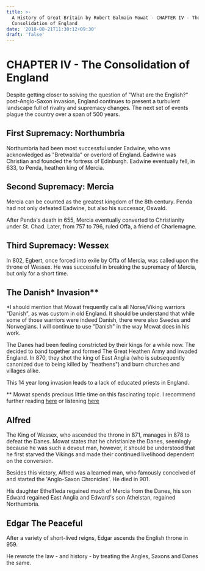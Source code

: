 ```yaml
---
title: >-
  A History of Great Britain by Robert Balmain Mowat - CHAPTER IV - The
  Consolidation of England
date: '2018-08-21T11:30:12+09:30'
draft: 'false'
---
```

# CHAPTER IV - The Consolidation of England

Despite getting closer to solving the question of "What are the English?" post-Anglo-Saxon invasion, England continues to present a turbulent landscape full of rivalry and supremacy changes. The next set of events plague the country over a span of 500 years.

## First Supremacy: Northumbria

Northumbria had been most successful under Eadwine, who was acknowledged as "Bretwalda" or overlord of England. Eadwine was Christian and founded the fortress of Edinburgh. Eadwine eventually fell, in 633, to Penda, heathen king of Mercia.

## Second Supremacy: Mercia

Mercia can be counted as the greatest kingdom of the 8th century. Penda had not only defeated Eadwine, but also his successor, Oswald.

After Penda's death in 655, Mercia eventually converted to Christianity under St. Chad. Later, from 757 to 796, ruled Offa, a friend of Charlemagne.

## Third Supremacy: Wessex

In 802, Egbert, once forced into exile by Offa of Mercia, was called upon the throne of Wessex. He was successful in breaking the supremacy of Mercia, but only for a short time.

## The Danish\* Invasion\**

\*I should mention that Mowat frequently calls all Norse/Viking warriors "Danish", as was custom in old England. It should be understand that while some of those warriors were indeed Danish, there were also Swedes and Norwegians. I will continue to use "Danish" in the way Mowat does in his work.

The Danes had been feeling constricted by their kings for a while now. The decided to band together and formed The Great Heathen Army and invaded England. In 870, they shot the king of East Anglia (who is subsequently canonized due to being killed by "heathens") and burn churches and villages alike.

This 14 year long invasion leads to a lack of educated priests in England.

\*\* Mowat spends precious little time on this fascinating topic. I recommend further reading [here](http://eprints.whiterose.ac.uk/100285/10/the-winter-camp-of-the-viking-great-army-ad-872-3-torksey-lincolnshire.pdf) or listening [here](https://thehistoryofengland.co.uk/2011/01/17/6-the-great-heathen-army/)

## Alfred

The King of Wessex, who ascended the throne in 871, manages in 878 to defeat the Danes. Mowat states that he christianize the Danes, seemingly because he was such a devout man, however, it should be understood that he first starved the Vikings and made their continued livelihood dependent on the conversion. 

Besides this victory, Alfred was a learned man, who famously conceived of and started the 'Anglo-Saxon Chronicles'. He died in 901.

His daughter Ethelfleda regained much of Mercia from the Danes, his son Edward regained East Anglia and Edward's son Athelstan, regained Northumbria.

## Edgar The Peaceful

After a variety of short-lived reigns, Edgar ascends the English throne in 959.

He rewrote the law - and history - by treating the Angles, Saxons and Danes the same.
